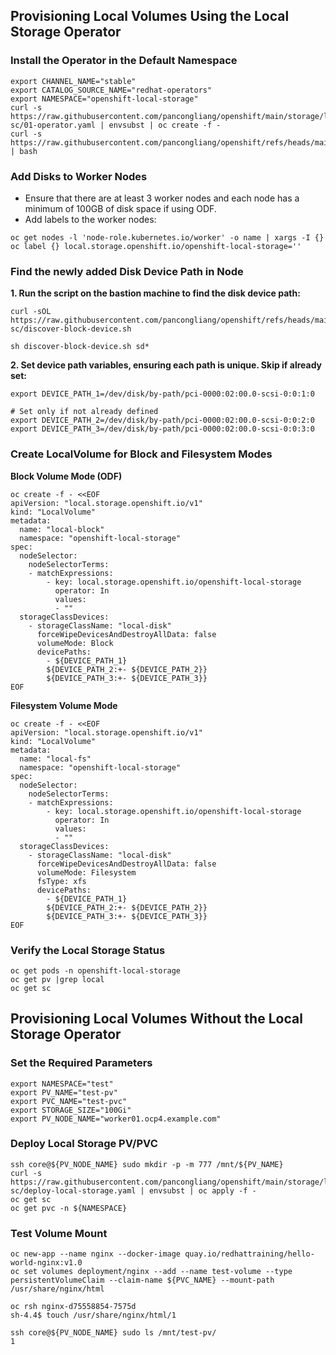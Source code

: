 ## Provisioning Local Volumes Using the Local Storage Operator

### Install the Operator in the Default Namespace

```
export CHANNEL_NAME="stable"
export CATALOG_SOURCE_NAME="redhat-operators"
export NAMESPACE="openshift-local-storage"
curl -s https://raw.githubusercontent.com/pancongliang/openshift/main/storage/local-sc/01-operator.yaml | envsubst | oc create -f -
curl -s https://raw.githubusercontent.com/pancongliang/openshift/refs/heads/main/operator/approve_ip.sh | bash
```

### Add Disks to Worker Nodes

- Ensure that there are at least 3 worker nodes and each node has a minimum of 100GB of disk space if using ODF.
- Add labels to the worker nodes:

```
oc get nodes -l 'node-role.kubernetes.io/worker' -o name | xargs -I {} oc label {} local.storage.openshift.io/openshift-local-storage=''
```

### Find the newly added Disk Device Path in Node

**1. Run the script on the bastion machine to find the disk device path:**  
```
curl -sOL https://raw.githubusercontent.com/pancongliang/openshift/refs/heads/main/storage/local-sc/discover-block-device.sh

sh discover-block-device.sh sd*
```

**2. Set device path variables, ensuring each path is unique. Skip if already set:**  
```
export DEVICE_PATH_1=/dev/disk/by-path/pci-0000:02:00.0-scsi-0:0:1:0

# Set only if not already defined
export DEVICE_PATH_2=/dev/disk/by-path/pci-0000:02:00.0-scsi-0:0:2:0
export DEVICE_PATH_3=/dev/disk/by-path/pci-0000:02:00.0-scsi-0:0:3:0
```  

### Create LocalVolume for Block and Filesystem Modes

**Block Volume Mode (ODF)**

```
oc create -f - <<EOF
apiVersion: "local.storage.openshift.io/v1"
kind: "LocalVolume"
metadata:
  name: "local-block"
  namespace: "openshift-local-storage" 
spec:
  nodeSelector: 
    nodeSelectorTerms:
    - matchExpressions:
        - key: local.storage.openshift.io/openshift-local-storage
          operator: In
          values:
          - ""
  storageClassDevices:
    - storageClassName: "local-disk" 
      forceWipeDevicesAndDestroyAllData: false
      volumeMode: Block 
      devicePaths: 
        - ${DEVICE_PATH_1}
        ${DEVICE_PATH_2:+- ${DEVICE_PATH_2}}
        ${DEVICE_PATH_3:+- ${DEVICE_PATH_3}}
EOF
```

**Filesystem Volume Mode**

```
oc create -f - <<EOF
apiVersion: "local.storage.openshift.io/v1"
kind: "LocalVolume"
metadata:
  name: "local-fs"
  namespace: "openshift-local-storage" 
spec:
  nodeSelector: 
    nodeSelectorTerms:
    - matchExpressions:
        - key: local.storage.openshift.io/openshift-local-storage
          operator: In
          values:
          - ""
  storageClassDevices:
    - storageClassName: "local-disk" 
      forceWipeDevicesAndDestroyAllData: false
      volumeMode: Filesystem
      fsType: xfs
      devicePaths:
        - ${DEVICE_PATH_1}
        ${DEVICE_PATH_2:+- ${DEVICE_PATH_2}}
        ${DEVICE_PATH_3:+- ${DEVICE_PATH_3}}
EOF
```

### Verify the Local Storage Status
```
oc get pods -n openshift-local-storage
oc get pv |grep local
oc get sc
```



## Provisioning Local Volumes Without the Local Storage Operator

### Set the Required Parameters

```
export NAMESPACE="test"
export PV_NAME="test-pv"
export PVC_NAME="test-pvc"
export STORAGE_SIZE="100Gi"
export PV_NODE_NAME="worker01.ocp4.example.com"
```

### Deploy Local Storage PV/PVC

```
ssh core@${PV_NODE_NAME} sudo mkdir -p -m 777 /mnt/${PV_NAME}
curl -s https://raw.githubusercontent.com/pancongliang/openshift/main/storage/local-sc/deploy-local-storage.yaml | envsubst | oc apply -f -
oc get sc
oc get pvc -n ${NAMESPACE}
```

### Test Volume Mount

```
oc new-app --name nginx --docker-image quay.io/redhattraining/hello-world-nginx:v1.0
oc set volumes deployment/nginx --add --name test-volume --type persistentVolumeClaim --claim-name ${PVC_NAME} --mount-path /usr/share/nginx/html

oc rsh nginx-d75558854-7575d
sh-4.4$ touch /usr/share/nginx/html/1

ssh core@${PV_NODE_NAME} sudo ls /mnt/test-pv/
1
```

